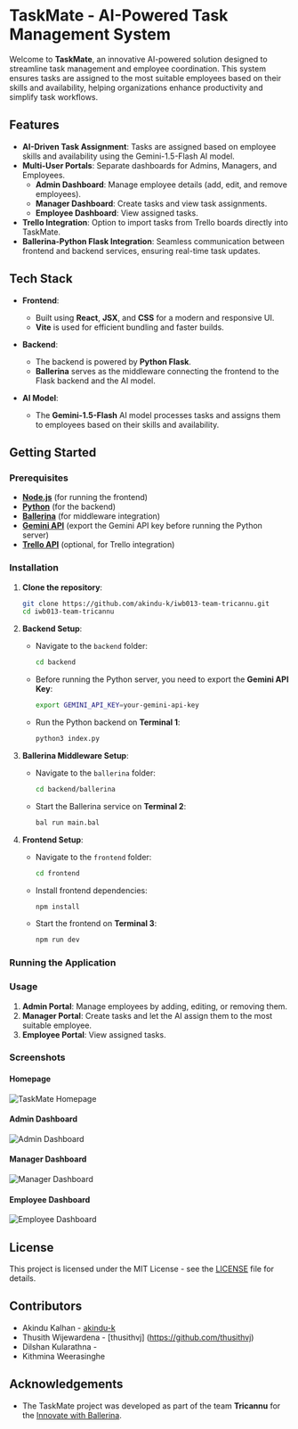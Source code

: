 # TaskMate - AI-Powered Task Management System

Welcome to **TaskMate**, an innovative AI-powered solution designed to streamline task management and employee coordination. This system ensures tasks are assigned to the most suitable employees based on their skills and availability, helping organizations enhance productivity and simplify task workflows.

## Features

- **AI-Driven Task Assignment**: Tasks are assigned based on employee skills and availability using the Gemini-1.5-Flash AI model.
- **Multi-User Portals**: Separate dashboards for Admins, Managers, and Employees.
  - **Admin Dashboard**: Manage employee details (add, edit, and remove employees).
  - **Manager Dashboard**: Create tasks and view task assignments.
  - **Employee Dashboard**: View assigned tasks.
- **Trello Integration**: Option to import tasks from Trello boards directly into TaskMate.
- **Ballerina-Python Flask Integration**: Seamless communication between frontend and backend services, ensuring real-time task updates.

## Tech Stack

- **Frontend**: 
  - Built using **React**, **JSX**, and **CSS** for a modern and responsive UI.
  - **Vite** is used for efficient bundling and faster builds.

- **Backend**: 
  - The backend is powered by **Python Flask**.
  - **Ballerina** serves as the middleware connecting the frontend to the Flask backend and the AI model.
  
- **AI Model**: 
  - The **Gemini-1.5-Flash** AI model processes tasks and assigns them to employees based on their skills and availability.

## Getting Started

### Prerequisites
- **[Node.js](https://nodejs.org/en)** (for running the frontend)
- **[Python](https://www.python.org/)** (for the backend)
- **[Ballerina](https://ballerina.io/)** (for middleware integration)
- **[Gemini API](https://aistudio.google.com/app/apikey)** (export the Gemini API key before running the Python server)
- **[Trello API](https://developer.atlassian.com/cloud/trello/)** (optional, for Trello integration)

### Installation

1. **Clone the repository**:
    ```bash
    git clone https://github.com/akindu-k/iwb013-team-tricannu.git
    cd iwb013-team-tricannu
    ```


2. **Backend Setup**:
    - Navigate to the `backend` folder:
      ```bash
      cd backend
      ```
    - Before running the Python server, you need to export the **Gemini API Key**:
      ```bash
      export GEMINI_API_KEY=your-gemini-api-key
      ```

    - Run the Python backend on **Terminal 1**:
      ```bash
      python3 index.py
      ```

3. **Ballerina Middleware Setup**:
    - Navigate to the `ballerina` folder:
      ```bash
      cd backend/ballerina
      ```
    - Start the Ballerina service on **Terminal 2**:
      ```bash
      bal run main.bal
      ```

4. **Frontend Setup**:
    - Navigate to the `frontend` folder:
      ```bash
      cd frontend
      ```
    - Install frontend dependencies:
      ```bash
      npm install
      ```
    - Start the frontend on **Terminal 3**:
      ```bash
      npm run dev
      ```

### Running the Application



### Usage

1. **Admin Portal**: Manage employees by adding, editing, or removing them.
2. **Manager Portal**: Create tasks and let the AI assign them to the most suitable employee.
3. **Employee Portal**: View assigned tasks.

### Screenshots

#### Homepage
![TaskMate Homepage](https://i.ibb.co/4MGG8qF/Screenshot-from-2024-10-20-01-47-30.png)

#### Admin Dashboard
![Admin Dashboard](https://i.ibb.co/8Y6MNZ6/Screenshot-from-2024-10-20-01-55-47.png)

#### Manager Dashboard
![Manager Dashboard](https://i.ibb.co/qWYffjG/Screenshot-from-2024-10-20-01-59-20.png)

#### Employee Dashboard
![Employee Dashboard](https://i.ibb.co/BKvyfxS/Screenshot-from-2024-10-20-02-01-49.png)

## License

This project is licensed under the MIT License - see the [LICENSE](LICENSE) file for details.

## Contributors

- Akindu Kalhan - [akindu-k](https://github.com/akindu-k)
- Thusith Wijewardena - [thusithvj] (https://github.com/thusithvj)
- Dilshan Kularathna - 
- Kithmina Weerasinghe

## Acknowledgements

- The TaskMate project was developed as part of the team **Tricannu** for the [Innovate with Ballerina](https://innovatewithballerina.com/).
